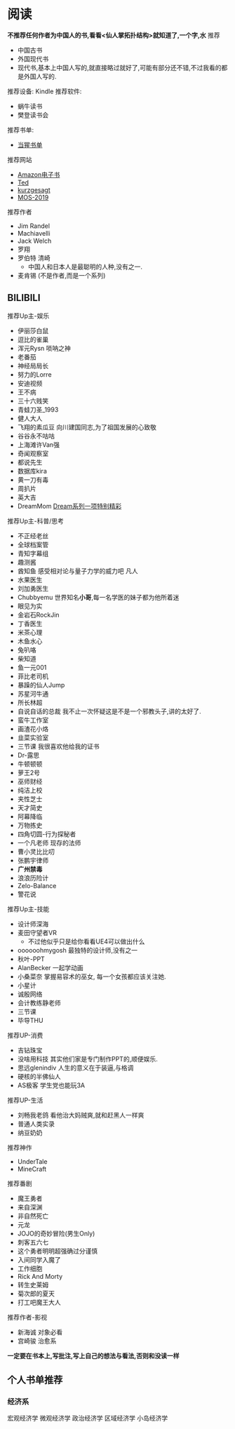 # 阅读

**不推荐任何作者为中国人的书,看看<仙人掌拓扑结构>就知道了,一个字,水**
推荐
- 中国古书
- 外国现代书
- 现代书,基本上中国人写的,就直接略过就好了,可能有部分还不错,不过我看的都是外国人写的.

推荐设备: Kindle
推荐软件: 
- 蜗牛读书
- 樊登读书会

推荐书单: 
- [当猩书单](https://mp.weixin.qq.com/s/acbAwNrPP2UJ7nVLSNuTwQ)

推荐网站
- [Amazon电子书](https://www.amazon.cn/b?node=116169071)
- [Ted](https://www.ted.com/)
- [kurzgesagt](https://kurzgesagt.org/)
- [MOS-2019](https://docs.microsoft.com/zh-cn/learn/certifications/microsoft-office-specialist-associate-2019/)

推荐作者
- Jim Randel
- Machiavelli
- Jack Welch
- 罗翔
- 罗伯特 清崎
    - 中国人和日本人是最聪明的人种,没有之一.
- 麦肯锡 (不是作者,而是一个系列)

## BILIBILI

推荐Up主-娱乐
- 伊丽莎白鼠 
- 逗比的雀巢 
- 浑元Rysn 唢呐之神
- 老番茄
- 神经局局长 
- 努力的Lorre
- 安迪视频
- 王不病
- 三十六贱笑
- 青蛙刀圣_1993
- 健人大人
- 飞翔的素瓜豆 向川建国同志,为了祖国发展的心致敬
- 谷谷永不咕咕
- 上海滩许Van强
- 奇闻观察室
- 都说先生
- 数据库kira
- 黄一刀有毒
- 周扒片
- 英大吉
- DreamMom [Dream系列一项特别精彩](https://www.bilibili.com/video/BV1Av411E7nF)


推荐Up主-科普/思考
- 不正经老丝
- 全球档案管
- 青知字幕组
- 趣测酱
- 酋知鱼 感受相对论与量子力学的威力吧 凡人
- 水果医生
- 刘加勇医生
- Chubbyemu 世界知名**小哥**,每一名学医的妹子都为他所着迷
- 眼见为实
- 金岩石RockJin
- 丁香医生
- 米茶心理
- 木鱼水心
- 兔叭咯
- 柴知道
- 鱼一元001
- 菲比老司机
- 暴躁的仙人Jump
- 苏星河牛通
- 所长林超
- 自说自话的总裁 我不止一次怀疑这是不是一个邪教头子,讲的太好了.
- 蛮牛工作室
- 画渣花小烙
- 韭菜实验室
- 三节课 我很喜欢他给我的证书
- Dr-露思
- 牛顿顿顿
- 萝王2号
- 巫师财经
- 纯洁上校
- 夹性芝士
- 天才简史
- 阿幕降临
- 万物拣史
- 四角切圆-行为探秘者
- 一个凡老师 现存的法师
- 曹小灵比比叨
- 张鹏宇律师
- **广州禁毒**
- 浪浪历险计
- Zelo-Balance 
- 警花说

推荐Up主-技能
- 设计师深海
- 麦田守望者VR
    - 不过他似乎只是给你看看UE4可以做出什么
- oooooohmygosh 最独特的设计师,没有之一
- 秋叶-PPT
- AlanBecker 一起学动画
- 小桑菜奈 掌握易容术的巫女, 每一个女孩都应该关注她.
- 小星计
- 诚殷网络
- 会计教练静老师
- 三节课
- 毕导THU

推荐UP-消费
- 吉钻珠宝
- 没啥用科技 其实他们家是专门制作PPT的,顺便娱乐.
- 思远glenindiv 人生的意义在于装逼,与格调
- 硬核的半佛仙人
- AS极客 学生党也能玩3A


推荐UP-生活
- 刘畅我老鸽 看他治大妈贼爽,就和赶黑人一样爽
- 普通人类实录
- 纳豆奶奶 

推荐神作
- UnderTale
- MineCraft

推荐番剧
- 魔王勇者
- 来自深渊
- 非自然死亡
- 元龙
- JOJO的奇妙冒险(男生Only)
- 刺客五六七
- 这个勇者明明超强确过分谨慎
- 入间同学入魔了
- 工作细胞
- Rick And Morty
- 转生史莱姆
- 菊次郎的夏天
- 打工吧魔王大人

推荐作者-影视
- 新海诚 对象必看
- 宫崎骏 治愈系

**一定要在书本上,写批注,写上自己的想法与看法,否则和没读一样**

## 个人书单推荐

### 经济系
宏观经济学
微观经济学
政治经济学
区域经济学
小岛经济学